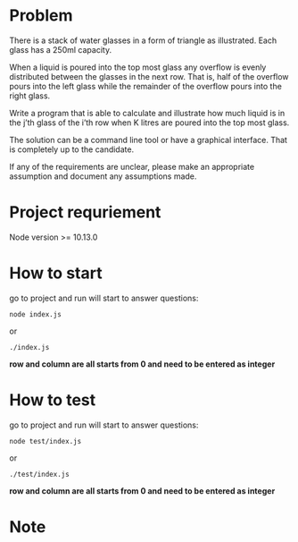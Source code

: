 # Problem

There is a stack of water glasses in a form of triangle as illustrated. Each glass has a 250ml capacity.

When a liquid is poured into the top most glass any overflow is evenly distributed between the glasses in the next row. That is, half of the overflow pours into the left glass while the remainder of the overflow pours into the right glass.

Write a program that is able to calculate and illustrate how much liquid is in the j’th glass of the i’th row when K litres are poured into the top most glass.

The solution can be a command line tool or have a graphical interface. That is completely up to the candidate.

If any of the requirements are unclear, please make an appropriate assumption and document any assumptions made.

# Project requriement

Node version >= 10.13.0

# How to start

go to project and run will start to answer questions:

`node index.js`

or

`./index.js`

**row and column are all starts from 0 and need to be entered as integer**

# How to test

go to project and run will start to answer questions:

`node test/index.js`

or

`./test/index.js`

**row and column are all starts from 0 and need to be entered as integer**

# Note
